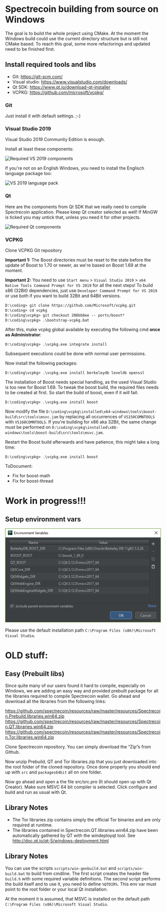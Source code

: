 # Spectrecoin building from source on Windows

The goal is to build the whole project using CMake. At the moment the Windows
build could use the current directory structure but is still not CMake based.
To reach this goal, some more refactorings and updated need to be finished
first.

## Install required tools and libs

- Git: https://git-scm.com/
- Visual studio: https://www.visualstudio.com/downloads/
- Qt SDK: https://www.qt.io/download-qt-installer
- VCPKG: https://github.com/microsoft/vcpkg/



### Git
Just install it with default settings. ;-)



### Visual Studio 2019
Visual Studio 2019 Community Edition is enough.

Install at least these components:

![Required VS 2019 components](VS_InstallerComponents.png)

If you're not on an English Windows, you need to install the Englisch language package too:

![VS 2019 language pack](VS_InstallerComponents_Language.png)



### Qt
Here are the components from Qt SDK that we really need to compile Spectrecoin
application. Please keep Qt creator selected as well! If MinGW is ticked you
may untick that, unless you need it for other projects.

![Required Qt components](Qt_Windows.png)



### VCPKG

Clone VCPKG Git repository

**Important 1:** The Boost directories must be reset to the state before the
update of Boost to 1.70 or newer, as we're based on Boost 1.69 at the moment.

**Important 2:** You need to use `Start menu` > `Visual Studio 2019` > 
`x64 Native Tools Command Prompt for VS 2019` for all the next steps! To build
x86 (32Bit) dependencies, just use `Developer Command Prompt for VS 2019` or
use both if you want to build 32Bit and 64Bit versions.

```
D:\coding> git clone https://github.com/Microsoft/vcpkg.git
D:\coding> cd vcpkg
D:\coding\vcpkg> git checkout 208bb8ee -- ports/boost*
D:\coding\vcpkg> .\bootstrap-vcpkg.bat
```

After this, make vcpkg global available by executing the following cmd **once 
as Administrator**:

```
D:\coding\vcpkg> .\vcpkg.exe integrate install
```

Subsequent executions could be done with normal user permissions.

Now install the following packages:

```
D:\coding\vcpkg> .\vcpkg.exe install berkeleydb leveldb openssl
```

The installation of Boost needs special handling, as the used Visual Studio is
too new for Boost 1.69. To tweak the boost build, the required files needs to
be created at first. So start the build of boost, even if it will fail:

```
D:\coding\vcpkg> .\vcpkg.exe install boost
```

Now modify the file `D:\coding\vcpkg\installed\x64-windows\tools\boost-build\src\tools\msvc.jam`
by replacing all occurrences of `VS150COMNTOOLS` with `VS160COMNTOOLS`. If 
you're building for x86 aka 32Bit, the same change must be performed on 
`D:\coding\vcpkg\installed\x86-windows\tools\boost-build\src\tools\msvc.jam`.

Restart the Boost build afterwards and have patience, this might take a long time:

```
D:\coding\vcpkg> .\vcpkg.exe install boost
```

ToDocument: 
- Fix for boost-math 
- Fix for boost-thread


# Work in progress!!!
## Setup environment vars

![CMake environment variables](CMakeEnvVars.png)

Please use the default installation path `C:\Program Files (x86)\Microsoft Visual Studio`.


# OLD stuff:

## Easy (Prebuilt libs)

Since quite many of our users found it hard to compile, especially on
Windows, we are adding an easy way and provided prebuilt package for all
the libraries required to compile Spectrecoin wallet. Go ahead and download
all the libraries from the following links:

https://github.com/spectrecoin/resources/raw/master/resources/Spectrecoin.Prebuild.libraries.win64.zip
https://github.com/spectrecoin/resources/raw/master/resources/Spectrecoin.QT.libraries.win64.zip
https://github.com/spectrecoin/resources/raw/master/resources/Spectrecoin.Tor.libraries.win64.zip

Clone Spectrecoin repository. You can simply download the “Zip”s from Github.

Now unzip Prebuild, QT and Tor libraries.zip that you just downloaded into the
root folder of the cloned repository. Once done properly you should end up with
`src` and `packages64bit` all on one folder.

Now go ahead and open a the file src/src.pro (It should open up with Qt Creator).
Make sure MSVC 64 bit compiler is selected. Click configure and build and run as
usual with Qt.


## Library Notes

- The Tor libraries zip contains simply the official Tor binaries and are
  only required at runtime.
- The libraries contained in Spectrecoin.QT.libraries.win64.zip have been
  automatically gathered by QT with the windeployqt tool.
  See http://doc.qt.io/qt-5/windows-deployment.html

## Library Notes

You can use the scripts `scripts/win-genbuild.bat` and `scripts/win-build.bat`
to build from cmdline. The first script creates the header file `build.h` with
some required variable definitions. The second script performs the build itself
and to use it, you need to define `%QTDIR%`. This env var must point to the root
folder or your local Qt installation.

At the moment it is assumed, that MSVC is installed on the default path
`C:\Program Files (x86)\Microsoft Visual Studio`.
